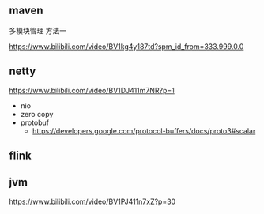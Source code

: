 ## maven
多模块管理 方法一

https://www.bilibili.com/video/BV1kg4y187td?spm_id_from=333.999.0.0

## netty
https://www.bilibili.com/video/BV1DJ411m7NR?p=1
* nio
* zero copy
* protobuf
  * https://developers.google.com/protocol-buffers/docs/proto3#scalar

## flink

## jvm
https://www.bilibili.com/video/BV1PJ411n7xZ?p=30
